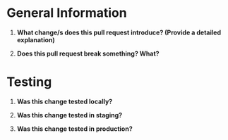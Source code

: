 # General Information

1. **What change/s does this pull request introduce? (Provide a detailed explanation)**

2. **Does this pull request break something? What?**

# Testing

1. **Was this change tested locally?**

2. **Was this change tested in staging?**

3. **Was this change tested in production?**
